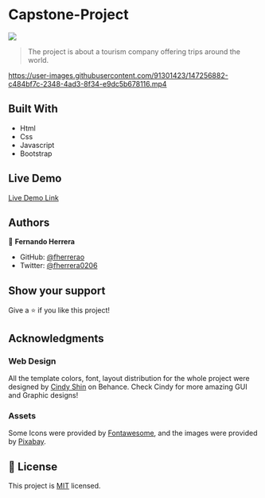 # Capstone-Project
![](https://img.shields.io/badge/Microverse-blueviolet)

> The project is about a tourism company offering trips around the world.



https://user-images.githubusercontent.com/91301423/147256882-c484bf7c-2348-4ad3-8f34-e9dc5b678116.mp4


## Built With

- Html
- Css
- Javascript
- Bootstrap

## Live Demo

[Live Demo Link](https://fherrerao.github.io/Capstone-Project/)

## Authors

👤 **Fernando Herrera**

- GitHub: [@fherrerao](https://github.com/fherrerao)
- Twitter: [@fherrera0206](https://twitter.com/fherrera0206)

## Show your support

Give a ⭐️ if you like this project!

## Acknowledgments

### Web Design
All the template colors, font, layout distribution for the whole project were designed by [Cindy Shin](https://www.behance.net/adagio07) on Behance. Check Cindy for more amazing GUI and Graphic designs!  

### Assets
Some Icons were provided by [Fontawesome](https://fontawesome.com/),
and the images were provided by [Pixabay](https://pixabay.com/).

## 📝 License

This project is [MIT](./MIT.md) licensed.
